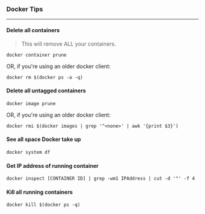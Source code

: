 ### Docker Tips
---

#### Delete all containers
>This will remove ALL your containers.
```
docker container prune
```
OR, if you're using an older docker client:
```
docker rm $(docker ps -a -q)
```

#### Delete all untagged containers
```
docker image prune
```
OR, if you're using an older docker client:
```
docker rmi $(docker images | grep '^<none>' | awk '{print $3}')
```

#### See all space Docker take up
```
docker system df
```

#### Get IP address of running container
```
docker inspect [CONTAINER ID] | grep -wm1 IPAddress | cut -d '"' -f 4
```

#### Kill all running containers
```
docker kill $(docker ps -q)
```